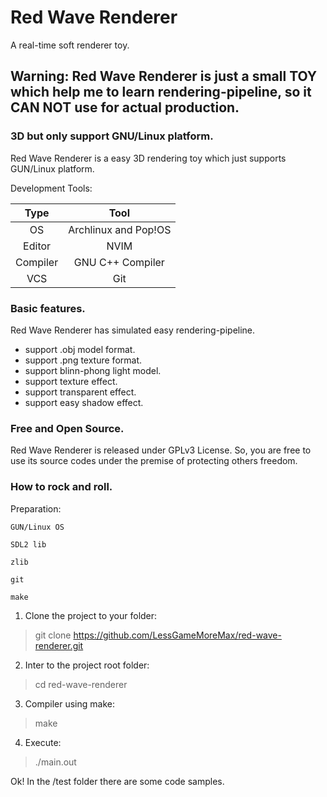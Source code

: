 # **Red Wave Renderer**
A real-time soft renderer toy.
## Warning: Red Wave Renderer is just a small TOY which help me to learn rendering-pipeline, so it CAN NOT use for actual production.
### 3D but only support GNU/Linux platform.
Red Wave Renderer is a easy 3D rendering toy which just supports GUN/Linux platform.

Development Tools:

|Type|Tool|
|:--:|:--:|
|OS|Archlinux and Pop!OS|
|Editor|NVIM|
|Compiler|GNU C++ Compiler|
|VCS|Git|
### Basic features.
Red Wave Renderer has simulated easy rendering-pipeline.
- support .obj model format. 
- support .png texture format.
- support blinn-phong light model.
- support texture effect.
- support transparent effect.
- support easy shadow effect.
### Free and Open Source.
Red Wave Renderer is released under GPLv3 License. So, you are free to use its source codes under the premise of protecting others freedom.
### How to rock and roll.
Preparation:

    GUN/Linux OS

    SDL2 lib

    zlib

    git

    make
1. Clone the project to your folder:
> git clone https://github.com/LessGameMoreMax/red-wave-renderer.git
2. Inter to the project root folder:
> cd red-wave-renderer
3. Compiler using make:
> make
4. Execute:
> ./main.out

Ok!
In the /test folder there are some code samples.

